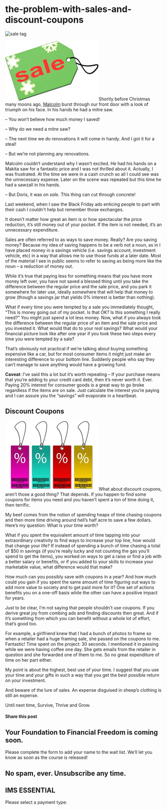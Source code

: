 # the-problem-with-sales-and-discount-coupons
![sale tag](https://yourfinanciallaunchpad.com/wp-content/uploads/elementor/thumbs/sale-tag-qdc6cqrbkvkqbvm1juw1iusf84sbync09asazw9q4o.jpg "sale tag")

[![sale tag](attachments/sale-tag-300x191.jpg)](http://yflmainprod.wpengine.com/wp-content/uploads/2014/12/sale-tag.jpg)Shortly before Christmas many moons ago, [Malcolm](https://yflmainprod.wpengine.com/2012/05/my-story-part-i/) burst through our front door with a look of triumph on his face. In his hands he had a mitre saw.

– You won’t believe how much money I saved!

– Why do we need a mitre saw?

– The next time we do renovations it will come in handy. And I got it for a steal!

– But we’re not planning any renovations.

Malcolm couldn’t understand why I wasn’t excited. He had his hands on a Makita saw for a fantastic price and I was not thrilled about it. Actually, I was frustrated. At the time we were in a cash crunch so all I could see was the unnecessary expense. Later on the scene was repeated but this time he had a sawzall in his hands.

– But Doris, it was on *sale*. This thing can cut through concrete!

Last weekend, when I saw the Black Friday ads enticing people to part with their cash I couldn’t help but remember those exchanges.

It doesn’t matter how great an item is or how spectacular the price reduction, it’s still money out of your pocket. If the item is not needed, it’s an unnecessary expenditure.

Sales are often referred to as ways to save money. Really? Are you saving money? Because my idea of saving happens to be a verb not a noun, as in I have placed money in a savings vehicle (i.e. savings account, investment vehicle, etc) in a way that allows me to use those funds at a later date. Most of the material I see in public seems to refer to saving as being more like the noun – a reduction of money out.

While it’s true that paying less for something means that you have more money left over, you have not saved a blessed thing until you take the difference between the regular price and the sale price, and you park it somewhere for later use, ideally somewhere that will help that money to grow (though a savings jar that yields 0% interest is better than nothing).

What if every time you were tempted by a sale you immediately thought, “This is money going out of my pocket. Is that OK? Is this something I really need?” You might just spend a lot less money. Now, what if you always took the difference between the regular price of an item and the sale price and you invested it. What would that do to your *real* savings? What would your financial picture look like after one year if you took these two steps every time you were tempted by a sale?

That’s obviously not practical if we’re talking about buying something expensive like a car, but for most consumer items it might just make an interesting difference to your bottom line. Suddenly people who say they can’t manage to save anything would have a growing fund.

**Caveat**: I’ve said this a lot but it’s worth repeating – If your purchase means that you’re adding to your credit card debt, then it’s never worth it. Ever. Paying 20% interest for consumer goods is a great way to go broke regardless if the items are on sale. Just calculate the interest you’re paying and I can assure you the “savings” will evaporate in a heartbeat.

## Discount Coupons

[![Discount coupons](attachments/Discount-coupons-300x223.jpg)](http://yflmainprod.wpengine.com/wp-content/uploads/2014/12/Discount-coupons.jpg)What about discount coupons, aren’t those a good thing? That depends. If you happen to find some coupons for items you need and you haven’t spent a ton of time doing it, then terrific.

My beef comes from the notion of spending heaps of time chasing coupons and then more time driving around hell’s half acre to save a few dollars. Here’s my question: What is your time worth?

What if you spent the equivalent amount of time tapping into your extraordinary creativity to find ways to increase your top line, how would that change your life? If instead of spending a bunch of time chasing a total of $50 in savings (if you’re really lucky and not counting the gas you’ll spend to get the items), you worked on ways to get a raise or find a job with a better salary or benefits, or if you added to your skills to increase your marketable value, what difference would that make?

How much can you possibly save with coupons in a year? And how much could you gain if you spent the same amount of time figuring out ways to add more value to society and to get paid more for it? One set of actions benefits you on a one-off basis while the other can have a positive impact for years.

Just to be clear, I’m not saying that people shouldn’t use coupons. If you derive great joy from combing ads and finding discounts then great. And if it’s something from which you can benefit without a whole lot of effort, that’s good too.

For example, a girlfriend knew that I had a bunch of photos to frame so when a retailer had a huge framing sale, she passed on the coupons to me. Fantastic! Time spent on the project: 30 seconds. I mentioned it in passing while we were having coffee one day. She gets emails from the retailer in question and she forwarded one of them to me. So no great expenditure of time on her part either.

My point is about the highest, best use of your time. I suggest that you use your time and your gifts in such a way that you get the best possible return on your investment.

And beware of the lure of sales. An expense disguised in sheep’s clothing is still an expense.

Until next time, Survive, Thrive and Grow.

#### Share this post

## Your Foundation to Financial Freedom is coming soon.

Please complete the form to add your name to the wait list. We’ll let you know as soon as the course is released!

## No spam, ever. Unsubscribe any time.

## IMS ESSENTIAL

Please select a payment type: